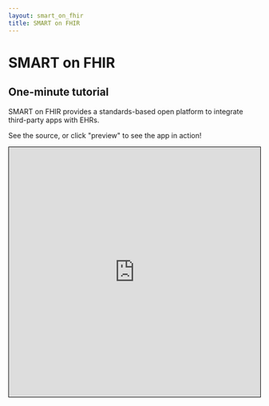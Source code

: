 ```yaml
---
layout: smart_on_fhir
title: SMART on FHIR
---
```


# SMART on FHIR

## One-minute tutorial

SMART on FHIR provides a standards-based open platform to integrate third-party
apps with EHRs.

See the source, or click "preview" to see the app in action!

<iframe
  style="border: 1px solid black"
  src="http://embed.plnkr.co/exHhZjCA3L6pd7vRumJZ/get-data.js"
  width="100%" height="500px" />

// fin.
